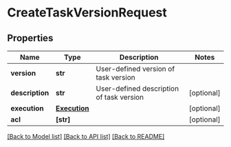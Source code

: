 # CreateTaskVersionRequest


## Properties
Name | Type | Description | Notes
------------ | ------------- | ------------- | -------------
**version** | **str** | User-defined version of task version | 
**description** | **str** | User-defined description of task version | [optional] 
**execution** | [**Execution**](Execution.md) |  | [optional] 
**acl** | **[str]** |  | [optional] 

[[Back to Model list]](../README.md#documentation-for-models) [[Back to API list]](../README.md#documentation-for-api-endpoints) [[Back to README]](../README.md)


